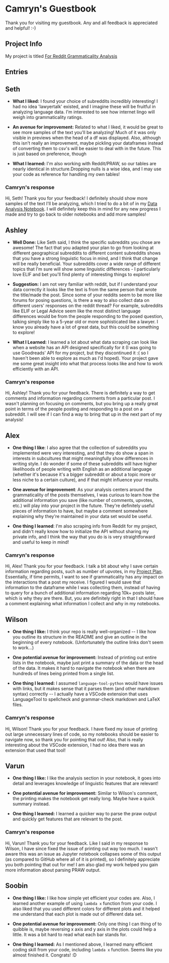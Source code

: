 # Camryn's Guestbook

Thank you for visiting my guestbook. Any and all feedback is appreciated and helpful! :-) 

## Project Info

My project is titled [For Reddit Grammaticality Analysis](https://github.com/Data-Science-for-Linguists-2023/For-Reddit-Grammaticality-Analysis)

## Entries

## Seth
- **What I liked:** I found your choice of subreddits incredibly interesting! I had no idea 'lawyertalk' existed, and I imagine these will be fruitful in analyzing language data. I'm interested to see how internet lingo will weigh into grammaticality ratings.

- **An avenue for improvement:** Related to what I liked, it would be great to see more samples of the text you'll be analyzing! Much of it was only visible in previews when the head of a df was displayed. Also, although this isn't really an improvement, maybe pickling your dataframes instead of converting them to csv's will be easier to deal with in the future. This is just based on preference, though

- **What I learned:** I'm also working with Reddit/PRAW, so our tables are nearly identical in structure.Dropping nulls is a wise idea, and I may use your code as reference for handling my own tables!

### Camryn's response

Hi, Seth! Thank you for your feedback! I definitely should show more samples of the text I'll be analyzing, which I tried to do a bit of in my [Data Analysis Notebook](https://github.com/Data-Science-for-Linguists-2023/For-Reddit-Grammaticality-Analysis/blob/main/notebooks/dataAnalysis1.ipynb). I will definitely keep this in mind for any new progress I made and try to go back to older notebooks and add more samples! 

## Ashley 

- **Well Done:** Like Seth said, I think the specific subreddits you chose are awesome! The fact that you adapted your plan to go from looking at different geographical subreddits to different content subreddits shows that you have a strong linguistic focus in mind, and I think that change will be really beneficial. Your subreddits cover a wide range of different topics that I'm sure will show some linguistic differences - I particularly love ELIF and bet you'll find plenty of interesting things to explore!  

- **Suggestion:** I am not very familiar with reddit, but if I understand your data correctly it looks like the text is from the same person that wrote the title/made the post. Since some of your reddits seem to be more like forums for posing questions, is there a way to also collect data on different users' responses on the reddit thread? For example, subreddits like ELIF or Legal Advice seem like the most distinct language differences would be from the people responding to the posed question, talking simply like to a 5-year old or more sophisticated like a lawyer. I know you already have a lot of great data, but this could be something to explore!

- **What I Learned:** I learned a lot about what data scraping can look like when a website has an API designed specifically for it (I was going to use Goodreads' API for my project, but they discontinued it :( so I haven't been able to explore as much as I'd hoped). Your project gave me some great insight into what that process looks like and how to work efficiently with an API. 

### Camryn's response

Hi, Ashley! Thank you for your feedback. There is definitely a way to get comments and information regarding comments from a particular post. I wasn't planning on focusing on comments, but you bring up a really great point in terms of the people posting and responding to a post on a subreddit. I will see if I can find a way to bring that up in the next part of my analysis! 

## Alex

- **One thing I like**: I also agree that the collection of subreddits you implemented were very interesting, and that they do show a span in interests in subcultures that might meaningfully show differences in writing style. I do wonder if some of these subreddits will have higher likelihoods of people writing with English as an additional language (whether it's because it's a bigger subreddit or about a topic more or less niche to a certain culture), and if that might influence your results.

- **One avenue for improvement**: As your analysis centers around the grammaticality of the posts themselves, I was curious to learn how the additional information you save (like number of comments, upvotes, etc.) will play into your project in the future. They're definitely useful pieces of information to have, but maybe a comment somewhere explaining why they're maintained in your data set would be useful.

- **One thing I learned**: I'm also scraping info from Reddit for my project, and didn't really know how to initialize the API without sharing my private info, and I think the way that you do is is very straightforward and useful to keep in mind! 

### Camryn's response

Hi, Alex! Thank you for your feedback. I talk a bit about why I save certain information regarding posts, such as number of upvotes, in my [Project Plan](https://github.com/Data-Science-for-Linguists-2023/For-Reddit-Grammaticality-Analysis/blob/main/project_plan.md). Essentially, if time permits, I want to see if grammaticality has any impact on the interactions that a post my receive. I figured I would save that information to the dataframe while I was collecting them, instead of having to query for a bunch of additional information regarding 10k+ posts later, which is why they are there. But, you are definitely right in that I should have a comment explaining what information I collect and why in my notebooks.

## Wilson

- **One thing I like:** I think your repo is really well-organized -- I like how you outline its structure in the README and give an outline in the beginning of every notebook. (Unfortunately the outline links don't seem to work...)

- **One potential avenue for improvement:** Instead of printing out entire lists in the notebook, maybe just print a summary of the data or the head of the data. It makes it hard to navigate the notebook when there are hundreds of lines being printed from a single list.

- **One thing I learned:** I assumed `language-tool-python` would have issues with links, but it makes sense that it parses them (and other markdown syntax) correctly -- I actually have a VSCode extension that uses LanguageTool to spellcheck and grammar-check markdown and LaTeX files.

### Camryn's response

Hi, Wilson! Thank you for your feedback. I have fixed my issue of printing out large unnecessary lines of code, so my notebooks should be easier to navigate now, so thank you for pointing that out! Also, that is really interesting about the VSCode extension, I had no idea there was an extension that used that tool!

## Varun

- **One thing I like:** I like the analysis section in your notebook, it goes into detail and leverages knowledge of linguistic features that are relevant!

- **One potential avenue for improvement:** Similar to Wilson's comment, the printing makes the notebook get really long. Maybe have a quick summary instead.

- **One thing I learned:** I learned a quicker way to parse the praw output and quickly get features that are relevant to the post.

### Camryn's response

Hi, Varun! Thank you for your feedback. Like I said in my response to Wilson, I have since fixed the issue of printing out way too much. I wasn't aware this was an issue as Jupyter notebook collapses some of this output (as compared to GitHub where all of it is printed), so I definitely appreciate you both pointing that out for me! I am also glad my work helped you gain more information about parsing PRAW output.


## Soobin

- **One thing I like:** 
I like how simple yet efficient your codes are. Also, I learned another example of using `lambda x` function from your code. I also liked that you used different colors for different plots and it helped me understand that each plot is made out of different data set.

- **One potential avenue for improvement:** 
Only one thing I can thing of to quibble is, maybe reversing x axis and y axis in the plots could help a little. It was a bit hard to read what each bar stands for.

- **One thing I learned:** 
As I mentioned above, I learned many efficient coding skill from your code, including `lambda x` function. Seems like you almost finished it. Congrats! :D